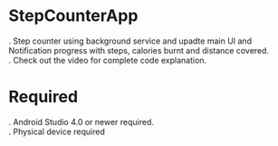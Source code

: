 # StepCounterApp 

. Step counter using background service and upadte main UI and Notification progress with steps, calories burnt and distance covered.<br />
. Check out the video for complete code explanation. 

# Required
.  Android Studio 4.0 or newer required.<br />
.  Physical device required<br />
